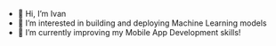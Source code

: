 - 👋 Hi, I’m Ivan
- 👀 I’m interested in building and deploying Machine Learning models
- 🌱 I’m currently improving my Mobile App Development skills!

<!---
ivantrj/ivantrj is a ✨ special ✨ repository because its `README.md` (this file) appears on your GitHub profile.
You can click the Preview link to take a look at your changes.
--->
